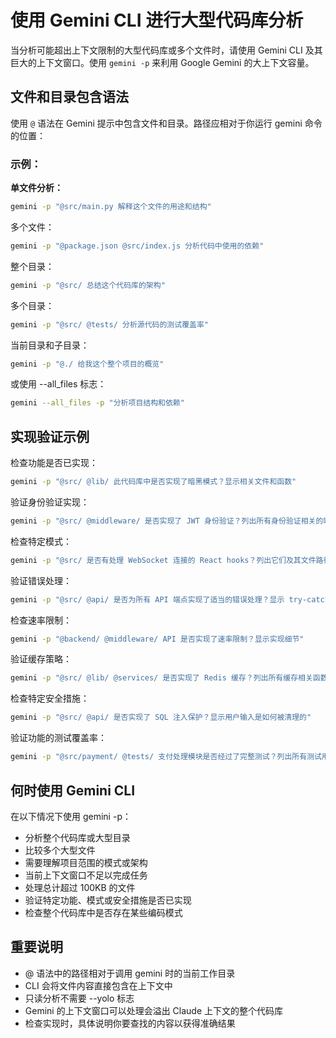 # 使用 Gemini CLI 进行大型代码库分析

当分析可能超出上下文限制的大型代码库或多个文件时，请使用 Gemini CLI 及其巨大的上下文窗口。使用 `gemini -p` 来利用 Google Gemini 的大上下文容量。

## 文件和目录包含语法

使用 `@` 语法在 Gemini 提示中包含文件和目录。路径应相对于你运行 gemini 命令的位置：

### 示例：

**单文件分析：**
```bash
gemini -p "@src/main.py 解释这个文件的用途和结构"
```

多个文件：
```bash
gemini -p "@package.json @src/index.js 分析代码中使用的依赖"
```

整个目录：
```bash
gemini -p "@src/ 总结这个代码库的架构"
```

多个目录：
```bash
gemini -p "@src/ @tests/ 分析源代码的测试覆盖率"
```

当前目录和子目录：
```bash
gemini -p "@./ 给我这个整个项目的概览"
```

或使用 --all_files 标志：
```bash
gemini --all_files -p "分析项目结构和依赖"
```

## 实现验证示例

检查功能是否已实现：
```bash
gemini -p "@src/ @lib/ 此代码库中是否实现了暗黑模式？显示相关文件和函数"
```

验证身份验证实现：
```bash
gemini -p "@src/ @middleware/ 是否实现了 JWT 身份验证？列出所有身份验证相关的端点和中间件"
```

检查特定模式：
```bash
gemini -p "@src/ 是否有处理 WebSocket 连接的 React hooks？列出它们及其文件路径"
```

验证错误处理：
```bash
gemini -p "@src/ @api/ 是否为所有 API 端点实现了适当的错误处理？显示 try-catch 块的示例"
```

检查速率限制：
```bash
gemini -p "@backend/ @middleware/ API 是否实现了速率限制？显示实现细节"
```

验证缓存策略：
```bash
gemini -p "@src/ @lib/ @services/ 是否实现了 Redis 缓存？列出所有缓存相关函数及其用法"
```

检查特定安全措施：
```bash
gemini -p "@src/ @api/ 是否实现了 SQL 注入保护？显示用户输入是如何被清理的"
```

验证功能的测试覆盖率：
```bash
gemini -p "@src/payment/ @tests/ 支付处理模块是否经过了完整测试？列出所有测试用例"
```

## 何时使用 Gemini CLI

在以下情况下使用 gemini -p：
- 分析整个代码库或大型目录
- 比较多个大型文件
- 需要理解项目范围的模式或架构
- 当前上下文窗口不足以完成任务
- 处理总计超过 100KB 的文件
- 验证特定功能、模式或安全措施是否已实现
- 检查整个代码库中是否存在某些编码模式

## 重要说明

- @ 语法中的路径相对于调用 gemini 时的当前工作目录
- CLI 会将文件内容直接包含在上下文中
- 只读分析不需要 --yolo 标志
- Gemini 的上下文窗口可以处理会溢出 Claude 上下文的整个代码库
- 检查实现时，具体说明你要查找的内容以获得准确结果